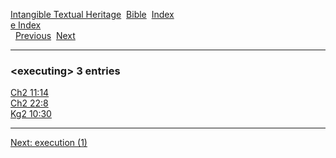 [Intangible Textual Heritage](../../index)  [Bible](../index) 
[Index](index)   
[e Index](_e_)  
  [Previous](c03966)  [Next](c03968) 

------------------------------------------------------------------------

### &lt;executing&gt; 3 entries

[Ch2 11:14](../kjv/ch2011.htm#014)  
[Ch2 22:8](../kjv/ch2022.htm#008)  
[Kg2 10:30](../kjv/kg2010.htm#030)  

------------------------------------------------------------------------

[Next: execution (1)](c03968)
